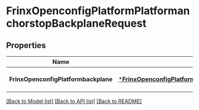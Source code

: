 # FrinxOpenconfigPlatformPlatformanchorstopBackplaneRequest

## Properties
Name | Type | Description | Notes
------------ | ------------- | ------------- | -------------
**FrinxOpenconfigPlatformbackplane** | [***FrinxOpenconfigPlatformPlatformanchorstopBackplane**](frinx.openconfig.platform.platformanchorstop.Backplane.md) |  | [optional] [default to null]

[[Back to Model list]](../README.md#documentation-for-models) [[Back to API list]](../README.md#documentation-for-api-endpoints) [[Back to README]](../README.md)


